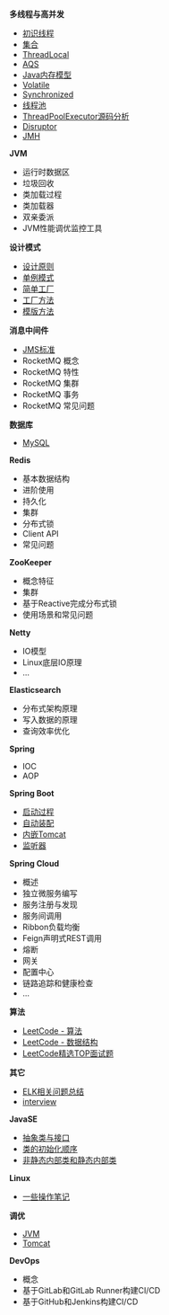 **多线程与高并发**

* [初识线程](./docs/juc/thread.md)
* [集合](./docs/juc/collection.md)
* [ThreadLocal](./docs/juc/thread-local.md)
* [AQS](./docs/juc/abstract-queued-synchronizer.md)
* [Java内存模型](./docs/juc/book-3.md)
* [Volatile](./docs/juc/volatile.md)
* [Synchronized](./docs/juc/synchronized.md)
* [线程池](./docs/juc/thread-pool.md)
* [ThreadPoolExecutor源码分析](./docs/juc/thread-pool-executor.md)
* [Disruptor](./docs/juc/disruptor.md)
* [JMH](./docs/juc/jmh.md)

**JVM**

* 运行时数据区
* 垃圾回收
* 类加载过程
* 类加载器
* 双亲委派
* JVM性能调优监控工具

**设计模式**

* [设计原则](./docs/design-pattern/principle.md)
* [单例模式](./docs/design-pattern/singleton.md)
* [简单工厂](./docs/design-pattern/simple-factory.md)
* [工厂方法](./docs/design-pattern/factory-method.md)
* [模版方法](./docs/design-pattern/template-method.md)

**消息中间件**

* [JMS标准](./docs/mq/jms.md)
* RocketMQ 概念
* RocketMQ 特性
* RocketMQ 集群
* RocketMQ 事务
* RocketMQ 常见问题

**数据库**

* [MySQL](./docs/mysql/MySQL.md)

**Redis**

* 基本数据结构
* 进阶使用
* 持久化
* 集群
* 分布式锁
* Client API
* 常见问题

**ZooKeeper**

* 概念特征
* 集群
* 基于Reactive完成分布式锁
* 使用场景和常见问题

**Netty**

* IO模型
* Linux底层IO原理
* ...

**Elasticsearch**

* 分布式架构原理
* 写入数据的原理
* 查询效率优化

**Spring**

* IOC
* AOP

**Spring Boot**

* [启动过程](./docs/springboot/springboot-start-process.md)
* [自动装配](./docs/springboot/springboot-autowired.md)
* [内嵌Tomcat](./docs/springboot/springboot-tomcat.md)
* [监听器](./docs/springboot/springboot-listener.md)

**Spring Cloud**

* 概述
* 独立微服务编写
* 服务注册与发现
* 服务间调用
* Ribbon负载均衡
* Feign声明式REST调用
* 熔断
* 网关
* 配置中心
* 链路追踪和健康检查
* ...

**算法**

* [LeetCode - 算法](./docs/algorithm/leetcode-algorithm.md)
* [LeetCode - 数据结构](./docs/algorithm/leetcode-data-structure.md)
* [LeetCode精选TOP面试题](./docs/algorithm/leetcode-top-interview-questions.md)

**其它**

* [ELK相关问题总结](./docs/architecture/elk.md)
* [interview](./docs/interview/interview.md)

**JavaSE**

* [抽象类与接口](./docs/javase/abstract-class-and-interface.md)
* [类的初始化顺序](./docs/javase/class-initialization-order.md)
* [非静态内部类和静态内部类](./docs/javase/static-inner-class.md)

**Linux**

* [一些操作笔记](./docs/linux/some-operations.md)

**调优**

* [JVM](./docs/tuning/jvm.md)
* [Tomcat](./docs/tuning/tomcat.md)

**DevOps**

* 概念
* 基于GitLab和GitLab Runner构建CI/CD
* 基于GitHub和Jenkins构建CI/CD

